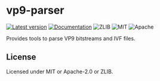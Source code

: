 # vp9-parser

[![Latest version](https://img.shields.io/crates/v/vp9-parser.svg)](https://crates.io/crates/vp9-parser)
[![Documentation](https://docs.rs/vp9-parser/badge.svg)](https://docs.rs/vp9-parser)
![ZLIB](https://img.shields.io/badge/license-zlib-blue.svg)
![MIT](https://img.shields.io/badge/license-MIT-blue.svg)
![Apache](https://img.shields.io/badge/license-Apache-blue.svg)

Provides tools to parse VP9 bitstreams and IVF files.

## License

Licensed under MIT or Apache-2.0 or ZLIB.
